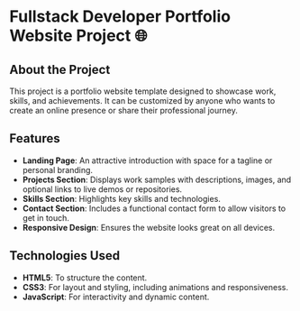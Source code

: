 # Fullstack Developer Portfolio Website Project 🌐

## About the Project
This project is a portfolio website template designed to showcase work, skills, and achievements. It can be customized by anyone who wants to create an online presence or share their professional journey.

## Features
- **Landing Page**: An attractive introduction with space for a tagline or personal branding.
- **Projects Section**: Displays work samples with descriptions, images, and optional links to live demos or repositories.
- **Skills Section**: Highlights key skills and technologies.
- **Contact Section**: Includes a functional contact form to allow visitors to get in touch.
- **Responsive Design**: Ensures the website looks great on all devices.

## Technologies Used
- **HTML5**: To structure the content.
- **CSS3**: For layout and styling, including animations and responsiveness.
- **JavaScript**: For interactivity and dynamic content.
